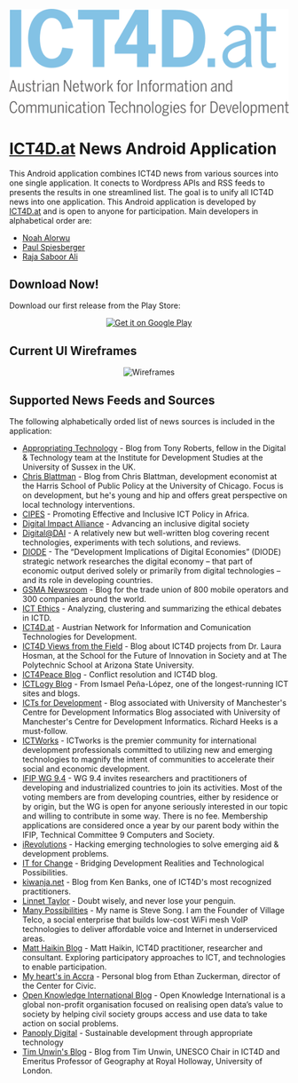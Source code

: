 <p align="center">
    <a href="http://www.ict4d.at" target="_blank"><img src="https://raw.githubusercontent.com/ict4dat/ict4dat-news-android/develop/ICT4DNews/app/src/main/res/drawable-xhdpi/ict4d_logo.png" alt="ICT4D.at Logo" /></a>
</p>


# [ICT4D.at](http://www.ict4d.at) News Android Application

This Android application combines ICT4D news from various sources into one single application. It conects to Wordpress APIs and RSS feeds to presents the results in one streamlined list. The goal is to unify all ICT4D news into one application. 
This Android application is developed by [ICT4D.at](http://www.ict4d.at) and is open to anyone for participation. Main developers in alphabetical order are:
* [Noah Alorwu](https://github.com/noahalorwu)
* [Paul Spiesberger](https://spiesberger.eu)
* [Raja Saboor Ali](https://github.com/rajasone)

## Download Now!
Download our first release from the Play Store:

<p align="center">
    <a href='https://play.google.com/store/apps/details?id=at.ict4d.ict4dnews&pcampaignid=MKT-Other-global-all-co-prtnr-py-PartBadge-Mar2515-1'><img alt='Get it on Google Play' src='https://play.google.com/intl/en_us/badges/images/generic/en_badge_web_generic.png' width=270/></a>
</p>

## Current UI Wireframes

<p align="center">
    <img src="http://www.ict4d.at/ict4dnews/github_readme/wireframes.png" alt="Wireframes" />
</p>

## Supported News Feeds and Sources

The following alphabetically orded list of news sources is included in the application:

* [Appropriating Technology](http://appropriatingtechnology.org/) - Blog from Tony Roberts, fellow in the Digital & Technology team at the Institute for Development Studies at the University of Sussex in the UK.
* [Chris Blattman](https://chrisblattman.com/) - Blog from Chris Blattman, development economist at the Harris School of Public Policy at the University of Chicago. Focus is on development, but he's young and hip and offers great perspective on local technology interventions.
* [CIPES](https://cipesa.org/) - Promoting Effective and Inclusive ICT Policy in Africa.
* [Digital Impact Alliance](https://digitalimpactalliance.org/) - Advancing an inclusive digital society
* [Digital@DAI](https://dai-global-digital.com/) - A relatively new but well-written blog covering recent technologies, experiments with tech solutions, and reviews.
* [DIODE](https://diode.network) - The “Development Implications of Digital Economies” (DIODE) strategic network researches the digital economy – that part of economic output derived solely or primarily from digital technologies – and its role in developing countries.
* [GSMA Newsroom](https://www.gsma.com/newsroom/category/press-release/) - Blog for the trade union of 800 mobile operators and 300 companies around the world.
* [ICT Ethics](https://ictdethics.wordpress.com/) - Analyzing, clustering and summarizing the ethical debates in ICTD.
* [ICT4D.at](http://www.ict4d.at) - Austrian Network for Information and Comunication Technologies for Development.
* [ICT4D Views from the Field](https://ict4dviewsfromthefield.wordpress.com/) - Blog about ICT4D projects from Dr. Laura Hosman, at the School for the Future of Innovation in Society and at The Polytechnic School at Arizona State University.
* [ICT4Peace Blog](https://ict4peace.wordpress.com/) - Conflict resolution and ICT4D blog.
* [ICTLogy Blog](http://ictlogy.net/) - From Ismael Peña-López, one of the longest-running ICT sites and blogs.
* [ICTs for Development](https://ict4dblog.wordpress.com/feed/) - Blog associated with University of Manchester's Centre for Development Informatics Blog associated with University of Manchester's Centre for Development Informatics. Richard Heeks is a must-follow.
* [ICTWorks](https://www.ictworks.org/) - ICTworks is the premier community for international development professionals committed to utilizing new and emerging technologies to magnify the intent of communities to accelerate their social and economic development.
* [IFIP WG 9.4](https://ifip94.wordpress.com/) - WG 9.4 invites researchers and practitioners of developing and industrialized countries to join its activities. Most of the voting members are from developing countries, either by residence or by origin, but the WG is open for anyone seriously interested in our topic and willing to contribute in some way. There is no fee. Membership applications are considered once a year by our parent body within the IFIP, Technical Committee 9 Computers and Society.
* [iRevolutions](https://irevolutions.org/) - Hacking emerging technologies to solve emerging aid & development problems.
* [IT for Change](https://www.itforchange.net/) - Bridging Development Realities and Technological Possibilities.
* [kiwanja.net](http://www.kiwanja.net/) - Blog from Ken Banks, one of ICT4D's most recognized practitioners.
* [Linnet Taylor](https://linnettaylor.wordpress.com/) - Doubt wisely, and never lose your penguin.
* [Many Possibilities](https://manypossibilities.net/) - My name is Steve Song.  I am the Founder of Village Telco, a social enterprise that builds low-cost WiFi mesh VoIP technologies to deliver affordable voice and Internet in underserviced areas.
* [Matt Haikin Blog](https://matthaikin.com/) - Matt Haikin, ICT4D practitioner, researcher and consultant. Exploring participatory approaches to ICT, and technologies to enable participation.
* [My heart's in Accra](http://www.ethanzuckerman.com/) - Personal blog from Ethan Zuckerman, director of the Center for Civic.
* [Open Knowledge International Blog](http://blog.okfn.org/) - Open Knowledge International is a global non-profit organisation focused on realising open data’s value to society by helping civil society groups access and use data to take action on social problems.
* [Panoply Digital](https://www.panoplydigital.com/) - Sustainable development through appropriate technology
* [Tim Unwin's Blog](https://unwin.wordpress.com/) - Blog from Tim Unwin, UNESCO Chair in ICT4D and Emeritus Professor of Geography at Royal Holloway, University of London.
